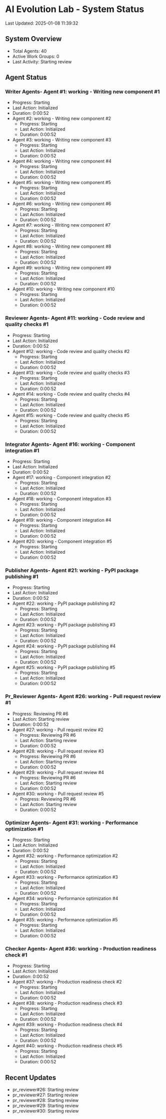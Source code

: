 # AI Evolution Lab - System Status
Last Updated: 2025-01-08 11:39:32

## System Overview
- Total Agents: 40
- Active Work Groups: 0
- Last Activity: Starting review

## Agent Status

### Writer Agents- Agent #1: working - Writing new component #1
  - Progress: Starting
  - Last Action: Initialized
  - Duration: 0:00:52
- Agent #2: working - Writing new component #2
  - Progress: Starting
  - Last Action: Initialized
  - Duration: 0:00:52
- Agent #3: working - Writing new component #3
  - Progress: Starting
  - Last Action: Initialized
  - Duration: 0:00:52
- Agent #4: working - Writing new component #4
  - Progress: Starting
  - Last Action: Initialized
  - Duration: 0:00:52
- Agent #5: working - Writing new component #5
  - Progress: Starting
  - Last Action: Initialized
  - Duration: 0:00:52
- Agent #6: working - Writing new component #6
  - Progress: Starting
  - Last Action: Initialized
  - Duration: 0:00:52
- Agent #7: working - Writing new component #7
  - Progress: Starting
  - Last Action: Initialized
  - Duration: 0:00:52
- Agent #8: working - Writing new component #8
  - Progress: Starting
  - Last Action: Initialized
  - Duration: 0:00:52
- Agent #9: working - Writing new component #9
  - Progress: Starting
  - Last Action: Initialized
  - Duration: 0:00:52
- Agent #10: working - Writing new component #10
  - Progress: Starting
  - Last Action: Initialized
  - Duration: 0:00:52

### Reviewer Agents- Agent #11: working - Code review and quality checks #1
  - Progress: Starting
  - Last Action: Initialized
  - Duration: 0:00:52
- Agent #12: working - Code review and quality checks #2
  - Progress: Starting
  - Last Action: Initialized
  - Duration: 0:00:52
- Agent #13: working - Code review and quality checks #3
  - Progress: Starting
  - Last Action: Initialized
  - Duration: 0:00:52
- Agent #14: working - Code review and quality checks #4
  - Progress: Starting
  - Last Action: Initialized
  - Duration: 0:00:52
- Agent #15: working - Code review and quality checks #5
  - Progress: Starting
  - Last Action: Initialized
  - Duration: 0:00:52

### Integrator Agents- Agent #16: working - Component integration #1
  - Progress: Starting
  - Last Action: Initialized
  - Duration: 0:00:52
- Agent #17: working - Component integration #2
  - Progress: Starting
  - Last Action: Initialized
  - Duration: 0:00:52
- Agent #18: working - Component integration #3
  - Progress: Starting
  - Last Action: Initialized
  - Duration: 0:00:52
- Agent #19: working - Component integration #4
  - Progress: Starting
  - Last Action: Initialized
  - Duration: 0:00:52
- Agent #20: working - Component integration #5
  - Progress: Starting
  - Last Action: Initialized
  - Duration: 0:00:52

### Publisher Agents- Agent #21: working - PyPI package publishing #1
  - Progress: Starting
  - Last Action: Initialized
  - Duration: 0:00:52
- Agent #22: working - PyPI package publishing #2
  - Progress: Starting
  - Last Action: Initialized
  - Duration: 0:00:52
- Agent #23: working - PyPI package publishing #3
  - Progress: Starting
  - Last Action: Initialized
  - Duration: 0:00:52
- Agent #24: working - PyPI package publishing #4
  - Progress: Starting
  - Last Action: Initialized
  - Duration: 0:00:52
- Agent #25: working - PyPI package publishing #5
  - Progress: Starting
  - Last Action: Initialized
  - Duration: 0:00:52

### Pr_Reviewer Agents- Agent #26: working - Pull request review #1
  - Progress: Reviewing PR #6
  - Last Action: Starting review
  - Duration: 0:00:52
- Agent #27: working - Pull request review #2
  - Progress: Reviewing PR #6
  - Last Action: Starting review
  - Duration: 0:00:52
- Agent #28: working - Pull request review #3
  - Progress: Reviewing PR #6
  - Last Action: Starting review
  - Duration: 0:00:52
- Agent #29: working - Pull request review #4
  - Progress: Reviewing PR #6
  - Last Action: Starting review
  - Duration: 0:00:52
- Agent #30: working - Pull request review #5
  - Progress: Reviewing PR #6
  - Last Action: Starting review
  - Duration: 0:00:52

### Optimizer Agents- Agent #31: working - Performance optimization #1
  - Progress: Starting
  - Last Action: Initialized
  - Duration: 0:00:52
- Agent #32: working - Performance optimization #2
  - Progress: Starting
  - Last Action: Initialized
  - Duration: 0:00:52
- Agent #33: working - Performance optimization #3
  - Progress: Starting
  - Last Action: Initialized
  - Duration: 0:00:52
- Agent #34: working - Performance optimization #4
  - Progress: Starting
  - Last Action: Initialized
  - Duration: 0:00:52
- Agent #35: working - Performance optimization #5
  - Progress: Starting
  - Last Action: Initialized
  - Duration: 0:00:52

### Checker Agents- Agent #36: working - Production readiness check #1
  - Progress: Starting
  - Last Action: Initialized
  - Duration: 0:00:52
- Agent #37: working - Production readiness check #2
  - Progress: Starting
  - Last Action: Initialized
  - Duration: 0:00:52
- Agent #38: working - Production readiness check #3
  - Progress: Starting
  - Last Action: Initialized
  - Duration: 0:00:52
- Agent #39: working - Production readiness check #4
  - Progress: Starting
  - Last Action: Initialized
  - Duration: 0:00:52
- Agent #40: working - Production readiness check #5
  - Progress: Starting
  - Last Action: Initialized
  - Duration: 0:00:52


## Recent Updates
- pr_reviewer#26: Starting review
- pr_reviewer#27: Starting review
- pr_reviewer#28: Starting review
- pr_reviewer#29: Starting review
- pr_reviewer#30: Starting review
